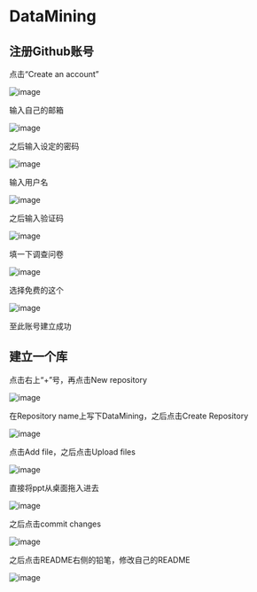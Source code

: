 # DataMining
## 注册Github账号

点击“Create an account”

![image](https://github.com/YUYAOP/DataMining/assets/93237252/348f7a36-4d8b-4906-b93f-f99f6597ab7b)

输入自己的邮箱

![image](https://github.com/YUYAOP/DataMining/assets/93237252/08458c77-1e1b-4c85-a4a3-9d17362106e2)

之后输入设定的密码

![image](https://github.com/YUYAOP/DataMining/assets/93237252/9258c2f4-ddc9-4b7a-bfbd-0dd488274ec4)

输入用户名

![image](https://github.com/YUYAOP/DataMining/assets/93237252/87873b5a-27a1-43a2-83fe-c2b0d0d779f1)

之后输入验证码

![image](https://github.com/YUYAOP/DataMining/assets/93237252/8d10b39a-25a9-40cf-b41d-a19f1827683d)

填一下调查问卷

![image](https://github.com/YUYAOP/DataMining/assets/93237252/10002ded-dcfc-48f3-9fec-fcb621fea8e8)

选择免费的这个

![image](https://github.com/YUYAOP/DataMining/assets/93237252/a5da6659-1df1-4e6d-9b22-549a10427696)

至此账号建立成功

## 建立一个库

点击右上“+”号，再点击New repository

![image](https://github.com/YUYAOP/DataMining/assets/93237252/6bc88a62-58e4-483c-baa3-bf8c51797498)

在Repository name上写下DataMining，之后点击Create Repository

![image](https://github.com/YUYAOP/DataMining/assets/93237252/0d31e49e-7c61-4d8c-87de-3918d3ff6015)

点击Add file，之后点击Upload files

![image](https://github.com/YUYAOP/DataMining/assets/93237252/5321eac0-5af6-4bfe-8ed4-b1f19ce9a733)

直接将ppt从桌面拖入进去

![image](https://github.com/YUYAOP/DataMining/assets/93237252/872fd2ab-e573-45ea-ad98-67cb90338ad9)

之后点击commit changes

![image](https://github.com/YUYAOP/DataMining/assets/93237252/274aeac5-86be-4b4c-8018-7dd31065527a)

之后点击README右侧的铅笔，修改自己的README

![image](https://github.com/YUYAOP/DataMining/assets/93237252/87ce8a99-a608-4f90-a90f-54c0b2698a16)

